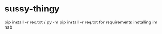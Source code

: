 # sussy-thingy

pip install -r req.txt / py -m pip install -r req.txt for requirements installing
im nab
